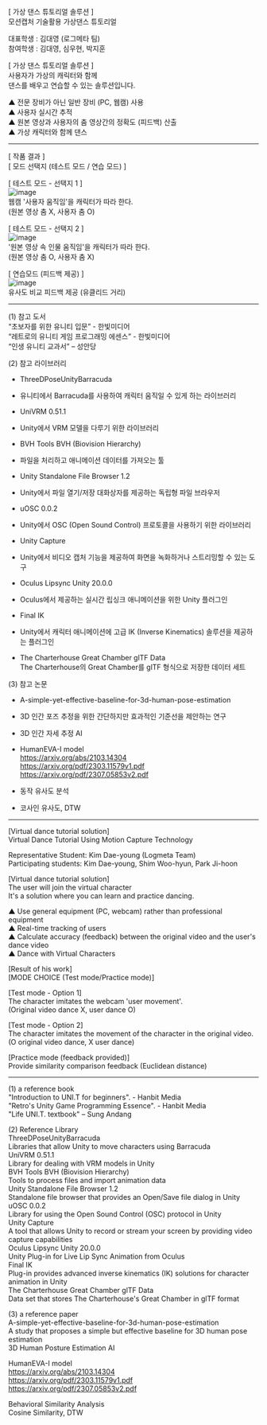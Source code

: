 [ 가상  댄스  튜토리얼  솔루션  ]   
모션캡처 기술활용 가상댄스 튜토리얼   

대표학생 : 김대영 (로그메타 팀)    
참여학생 : 김대영, 심우현, 박지훈    

[ 가상  댄스  튜토리얼  솔루션  ]   
사용자가  가상의  캐릭터와  함께   
댄스를 배우고 연습할 수 있는 솔루션입니다.    

▲ 전문 장비가 아닌 일반 장비 (PC, 웹캠) 사용    
▲ 사용자 실시간 추적    
▲ 원본 영상과 사용자의 춤 영상간의 정확도 (피드백) 산출     
▲ 가상 캐릭터와 함께 댄스     

------------------------------------------------------------------------------------------------

[ 작품 결과 ]    
[ 모드  선택지  (테스트  모드  / 연습  모드) ]    

[ 테스트 모드 - 선택지 1 ]    
![image](https://github.com/user-attachments/assets/9694125f-01d0-469b-9a43-35678665b30d)    
웹캠 '사용자 움직임'을 캐릭터가 따라 한다.     
(원본 영상 춤 X, 사용자 춤 O)    

[ 테스트 모드 - 선택지 2 ]    
![image](https://github.com/user-attachments/assets/b23464c1-3b74-417f-886d-8bcfca89d518)    
'원본 영상 속 인물 움직임'을 캐릭터가 따라 한다.     
(원본 영상 춤 O, 사용자 춤 X)    

[ 연습모드 (피드백 제공) ]    
![image](https://github.com/user-attachments/assets/5fe335bc-9b8e-460a-89b2-780c058ad536)    
유사도 비교 피드백 제공 (유클리드 거리)    


------------------------------------------------------------------------------------------------
(1) 참고 도서    
“초보자를 위한 유니티 입문” - 한빛미디어     
“레트로의 유니티 게임 프로그래밍 에센스” - 한빛미디어     
“인생 유니티 교과서” – 성안당    
    
(2) 참고 라이브러리    
* ThreeDPoseUnityBarracuda     
- 유니티에서 Barracuda를 사용하여 캐릭터 움직일 수 있게 하는 라이브러리      
* UniVRM 0.51.1     
- Unity에서 VRM 모델을 다루기 위한 라이브러리     
* BVH Tools BVH (Biovision Hierarchy)     
- 파일을 처리하고 애니메이션 데이터를 가져오는 툴     
* Unity Standalone File Browser 1.2     
- Unity에서 파일 열기/저장 대화상자를 제공하는 독립형 파일 브라우저     
* uOSC 0.0.2    
- Unity에서 OSC (Open Sound Control) 프로토콜을 사용하기 위한 라이브러리     
* Unity Capture    
- Unity에서 비디오 캡처 기능을 제공하여 화면을 녹화하거나 스트리밍할 수 있는 도구     
* Oculus Lipsync Unity 20.0.0    
- Oculus에서 제공하는 실시간 립싱크 애니메이션을 위한 Unity 플러그인     
* Final IK    
- Unity에서 캐릭터 애니메이션에 고급 IK (Inverse Kinematics) 솔루션을 제공하는 플러그인     
* The Charterhouse Great Chamber glTF Data    
The Charterhouse의 Great Chamber를 glTF 형식으로 저장한 데이터 세트    

(3) 참고 논문     
* A-simple-yet-effective-baseline-for-3d-human-pose-estimation     
- 3D 인간 포즈 추정을 위한 간단하지만 효과적인 기준선을 제안하는 연구    

* 3D 인간 자세 추정 AI     
- HumanEVA-I model     
https://arxiv.org/abs/2103.14304    
https://arxiv.org/pdf/2303.11579v1.pdf    
https://arxiv.org/pdf/2307.05853v2.pdf    

* 동작 유사도 분석 
- 코사인 유사도, DTW 

--------------------------------------------------------------------------------------
[Virtual dance tutorial solution]   
Virtual Dance Tutorial Using Motion Capture Technology   

Representative Student: Kim Dae-young (Logmeta Team)   
Participating students: Kim Dae-young, Shim Woo-hyun, Park Ji-hoon   

[Virtual dance tutorial solution]   
The user will join the virtual character   
It's a solution where you can learn and practice dancing.   

▲ Use general equipment (PC, webcam) rather than professional equipment   
▲ Real-time tracking of users   
▲ Calculate accuracy (feedback) between the original video and the user's dance video   
▲ Dance with Virtual Characters   

[Result of his work]   
[MODE CHOICE (Test mode/Practice mode)]   

[Test mode - Option 1]   
The character imitates the webcam 'user movement'.   
(Original video dance X, user dance O)   

[Test mode - Option 2]   
The character imitates the movement of the character in the original video.   
(O original video dance, X user dance)   

[Practice mode (feedback provided)]   
Provide similarity comparison feedback (Euclidean distance)   


---------------------------------------------------------------------------------------
(1) a reference book   
"Introduction to UNI.T for beginners". - Hanbit Media   
"Retro's Unity Game Programming Essence". - Hanbit Media   
"Life UNI.T. textbook" – Sung Andang   

(2) Reference Library   
ThreeDPoseUnityBarracuda   
Libraries that allow Unity to move characters using Barracuda   
UniVRM 0.51.1   
Library for dealing with VRM models in Unity   
BVH Tools BVH (Biovision Hierarchy)   
Tools to process files and import animation data   
Unity Standalone File Browser 1.2   
Standalone file browser that provides an Open/Save file dialog in Unity   
uOSC 0.0.2   
Library for using the Open Sound Control (OSC) protocol in Unity   
Unity Capture   
A tool that allows Unity to record or stream your screen by providing video capture capabilities   
Oculus Lipsync Unity 20.0.0   
Unity Plug-in for Live Lip Sync Animation from Oculus   
Final IK   
Plug-in provides advanced inverse kinematics (IK) solutions for character animation in Unity   
The Charterhouse Great Chamber glTF Data   
Data set that stores The Charterhouse's Great Chamber in glTF format   


(3) a reference paper   
A-simple-yet-effective-baseline-for-3d-human-pose-estimation   
A study that proposes a simple but effective baseline for 3D human pose estimation   
3D Human Posture Estimation AI   

HumanEVA-I model   
https://arxiv.org/abs/2103.14304   
https://arxiv.org/pdf/2303.11579v1.pdf   
https://arxiv.org/pdf/2307.05853v2.pdf   

Behavioral Similarity Analysis   
Cosine Similarity, DTW   
